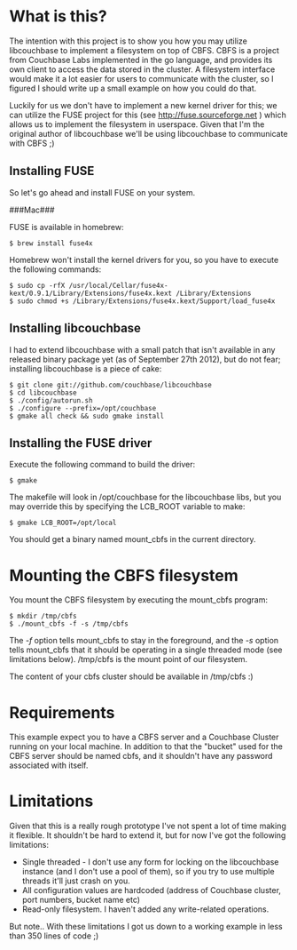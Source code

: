 What is this?
=============

The intention with this project is to show you how you may utilize
libcouchbase to implement a filesystem on top of CBFS. CBFS is a
project from Couchbase Labs implemented in the go language, and
provides its own client to access the data stored in the cluster. A
filesystem interface would make it a lot easier for users to
communicate with the cluster, so I figured I should write up a small
example on how you could do that.

Luckily for us we don't have to implement a new kernel driver for
this; we can utilize the FUSE project for this (see
http://fuse.sourceforge.net ) which allows us to implement the
filesystem in userspace. Given that I'm the original author of
libcouchbase we'll be using libcouchbase to communicate with CBFS ;)

Installing FUSE
---------------

So let's go ahead and install FUSE on your system.

###Mac###

FUSE is available in homebrew:

    $ brew install fuse4x

Homebrew won't install the kernel drivers for you, so you have to
execute the following commands:

    $ sudo cp -rfX /usr/local/Cellar/fuse4x-kext/0.9.1/Library/Extensions/fuse4x.kext /Library/Extensions
    $ sudo chmod +s /Library/Extensions/fuse4x.kext/Support/load_fuse4x

Installing libcouchbase
-----------------------

I had to extend libcouchbase with a small patch that isn't available
in any released binary package yet (as of September 27th 2012), but do
not fear; installing libcouchbase is a piece of cake:

    $ git clone git://github.com/couchbase/libcouchbase
    $ cd libcouchbase
    $ ./config/autorun.sh
    $ ./configure --prefix=/opt/couchbase
    $ gmake all check && sudo gmake install

Installing the FUSE driver
--------------------------

Execute the following command to build the driver:

    $ gmake

The makefile will look in /opt/couchbase for the libcouchbase libs,
but you may override this by specifying the LCB_ROOT variable to make:

    $ gmake LCB_ROOT=/opt/local

You should get a binary named mount_cbfs in the current directory.

Mounting the CBFS filesystem
============================

You mount the CBFS filesystem by executing the mount_cbfs program:

    $ mkdir /tmp/cbfs
    $ ./mount_cbfs -f -s /tmp/cbfs

The *-f* option tells mount_cbfs to stay in the foreground, and the *-s*
option tells mount_cbfs that it should be operating in a single threaded
mode (see limitations below). /tmp/cbfs is the mount point of our
filesystem.

The content of your cbfs cluster should be available in /tmp/cbfs :)

Requirements
============

This example expect you to have a CBFS server and a Couchbase Cluster
running on your local machine. In addition to that the "bucket" used
for the CBFS server should be named cbfs, and it shouldn't have any
password associated with itself.

Limitations
===========

Given that this is a really rough prototype I've not spent a lot of
time making it flexible. It shouldn't be hard to extend it, but for
now I've got the following limitations:

* Single threaded - I don't use any form for locking on the
  libcouchbase instance (and I don't use a pool of them), so if you
  try to use multiple threads it'll just crash on you.
* All configuration values are hardcoded (address of Couchbase
  cluster, port numbers, bucket name etc)
* Read-only filesystem. I haven't added any write-related operations.

But note.. With these limitations I got us down to a working example
in less than 350 lines of code ;)

